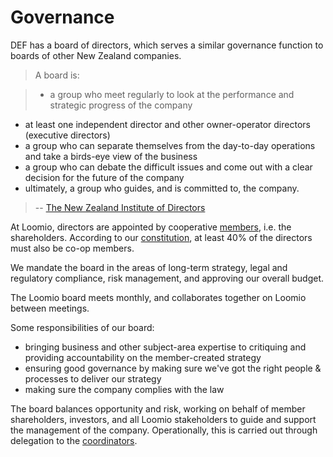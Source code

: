 # Governance

DEF has a board of directors, which serves a similar governance function to boards of other New Zealand companies.

> A board is:

> * a group who meet regularly to look at the performance and strategic progress of the company
* at least one independent director and other owner-operator directors (executive directors)
* a group who can separate themselves from the day-to-day operations and take a birds-eye view of the business
* a group who can debate the difficult issues and come out with a clear decision for the future of the company
* ultimately, a group who guides, and is committed to, the company.

> -- [The New Zealand Institute of Directors](https://www.iod.org.nz/FirstBoards/What-is-a-board)

At Loomio, directors are appointed by cooperative [members](http://loomio.coop/membership.html), i.e. the shareholders. According to our [constitution](http://loomio.coop/constitution.html), at least 40% of the directors must also be co-op members.

We mandate the board in the areas of long-term strategy, legal and regulatory compliance, risk management, and approving our overall budget.

The Loomio board meets monthly, and collaborates together on Loomio between meetings.

Some responsibilities of our board:

* bringing business and other subject-area expertise to critiquing and providing accountability on the member-created strategy
* ensuring good governance by making sure we've got the right people & processes to deliver our strategy 
* making sure the company complies with the law

The board balances opportunity and risk, working on behalf of member shareholders, investors, and all Loomio stakeholders to guide and support the management of the company. Operationally, this is carried out through delegation to the [coordinators](http://loomio.coop/coordination.html).
